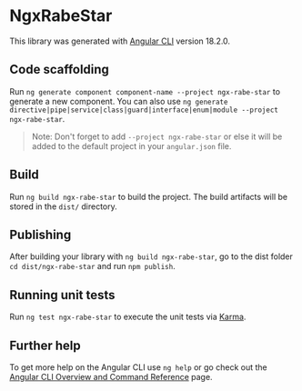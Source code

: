 # NgxRabeStar

This library was generated with [Angular CLI](https://github.com/angular/angular-cli) version 18.2.0.

## Code scaffolding

Run `ng generate component component-name --project ngx-rabe-star` to generate a new component. You can also use `ng generate directive|pipe|service|class|guard|interface|enum|module --project ngx-rabe-star`.
> Note: Don't forget to add `--project ngx-rabe-star` or else it will be added to the default project in your `angular.json` file. 

## Build

Run `ng build ngx-rabe-star` to build the project. The build artifacts will be stored in the `dist/` directory.

## Publishing

After building your library with `ng build ngx-rabe-star`, go to the dist folder `cd dist/ngx-rabe-star` and run `npm publish`.

## Running unit tests

Run `ng test ngx-rabe-star` to execute the unit tests via [Karma](https://karma-runner.github.io).

## Further help

To get more help on the Angular CLI use `ng help` or go check out the [Angular CLI Overview and Command Reference](https://angular.dev/tools/cli) page.
